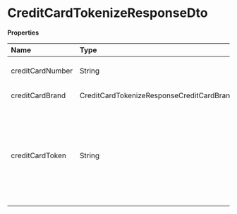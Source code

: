 # CreditCardTokenizeResponseDto

**Properties**

| Name             | Type                                      | Required | Description                                                                                                         |
| :--------------- | :---------------------------------------- | :------- | :------------------------------------------------------------------------------------------------------------------ |
| creditCardNumber | String                                    | ❌       | Last 4 digits of the card used                                                                                      |
| creditCardBrand  | CreditCardTokenizeResponseCreditCardBrand | ❌       | Brand of the card used                                                                                              |
| creditCardToken  | String                                    | ❌       | Credit card token that can be sent in future transactions without the need to re-enter card and cardholder details. |

<!-- This file was generated by liblab | https://liblab.com/ -->
